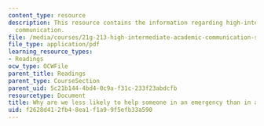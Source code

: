 ```yaml
---
content_type: resource
description: This resource contains the information regarding high-intermediate academic
  communication.
file: /media/courses/21g-213-high-intermediate-academic-communication-spring-2004/f2628d412fb48ea1f1a99f5efb33a590_MIT21G_213S04_bystander.pdf
file_type: application/pdf
learning_resource_types:
- Readings
ocw_type: OCWFile
parent_title: Readings
parent_type: CourseSection
parent_uid: 5c21b144-4bd4-0c9a-f31c-233f23abdcfb
resourcetype: Document
title: Why are we less likely to help someone in an emergency than in a non-emergency
uid: f2628d41-2fb4-8ea1-f1a9-9f5efb33a590
---
```


